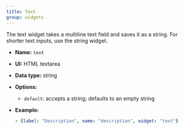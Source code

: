 ```yaml
---
title: Text
group: widgets
---
```


The text widget takes a multiline text field and saves it as a string. For shorter text inputs, use the string widget.

- **Name:** `text`
- **UI:** HTML textarea
- **Data type:** string
- **Options:**
  - `default`: accepts a string; defaults to an empty string
- **Example:**

  ```yaml
  - {label: "Description", name: "description", widget: "text"}
  ```
  
